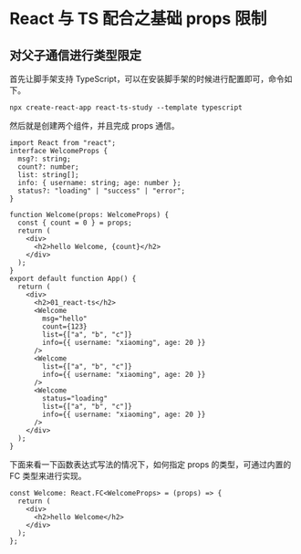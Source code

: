 # React 与 TS 配合之基础 props 限制

## 对父子通信进行类型限定

首先让脚手架支持 TypeScript，可以在安装脚手架的时候进行配置即可，命令如下。

```shell
npx create-react-app react-ts-study --template typescript
```

然后就是创建两个组件，并且完成 props 通信。

```tsx
import React from "react";
interface WelcomeProps {
  msg?: string;
  count?: number;
  list: string[];
  info: { username: string; age: number };
  status?: "loading" | "success" | "error";
}

function Welcome(props: WelcomeProps) {
  const { count = 0 } = props;
  return (
    <div>
      <h2>hello Welcome, {count}</h2>
    </div>
  );
}
export default function App() {
  return (
    <div>
      <h2>01_react-ts</h2>
      <Welcome
        msg="hello"
        count={123}
        list={["a", "b", "c"]}
        info={{ username: "xiaoming", age: 20 }}
      />
      <Welcome
        list={["a", "b", "c"]}
        info={{ username: "xiaoming", age: 20 }}
      />
      <Welcome
        status="loading"
        list={["a", "b", "c"]}
        info={{ username: "xiaoming", age: 20 }}
      />
    </div>
  );
}
```

下面来看一下函数表达式写法的情况下，如何指定 props 的类型，可通过内置的 FC 类型来进行实现。

```tsx
const Welcome: React.FC<WelcomeProps> = (props) => {
  return (
    <div>
      <h2>hello Welcome</h2>
    </div>
  );
};
```
